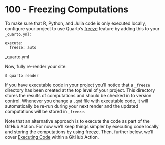 # 100 - Freezing Computations

To make sure that R, Python, and Julia code is only executed locally, configure your project to use Quarto’s [freeze](https://quarto.org/docs/projects/code-execution.html#freeze) feature by adding this to your ```_quarto.yml```:

```
execute:
  freeze: auto
```
_quarto.yml

Now, fully re-render your site:

```
$ quarto render
```

If you have executable code in your project you’ll notice that a ```_freeze``` directory has been created at the top level of your project. This directory stores the results of computations and should be checked in to version control. Whenever you change a ```.qmd``` file with executable code, it will automatically be re-run during your next render and the updated computations will be stored in ```_freeze```.

Note that an alternative approach is to execute the code as part of the GitHub Action. For now we’ll keep things simpler by executing code locally and storing the computations by using freeze. Then, further below, we’ll cover [Executing Code](https://quarto.org/docs/publishing/github-pages.html#executing-code) within a GitHub Action.
